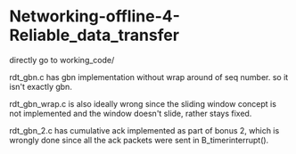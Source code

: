 # Networking-offline-4-Reliable_data_transfer

directly go to working_code/

rdt_gbn.c has gbn implementation without wrap around of seq number. so it isn't exactly gbn.

rdt_gbn_wrap.c is also ideally wrong since the sliding window concept is not implemented and the window doesn't slide, rather stays fixed.

rdt_gbn_2.c has cumulative ack implemented as part of bonus 2, which is wrongly done since all the ack packets were sent in B_timerinterrupt().
